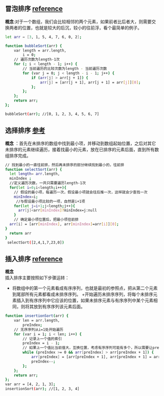## 冒泡排序 [reference](https://www.cnblogs.com/echolun/p/12638903.html)
**概念**:对于一个数组，我们会比较相邻的两个元素，如果前者比后者大，则需要交换两者的位置，也就是较大的后沉，较小的往前浮，看个最简单的例子。
```bash
let arr = [3, 1, 5, 4, 7, 6, 0, 2];

function bubbleSort(arr) {
    var length = arr.length,
        i = 0;
    // 遍历次数为length-1次
    for (; i < length - 1; i++) {
        // 当前遍历的比较次数为length - 当前遍历次数
        for (var j = 0; j < length - i - 1; j++) {
            if (arr[j] > arr[j + 1]) {
                arr[j] = [arr[j + 1], arr[j + 1] = arr[j]][0];
            };
        };
    };
    return arr;
};

bubbleSort(arr); //[0, 1, 2, 3, 4, 5, 6, 7]
```

## 选择排序 [参考](https://www.cnblogs.com/echolun/p/12641595.html)
**概念** ：首先在未排序的数组中找到最小项，并移动到数组起始位置，之后对其它未排序的元素继续遍历，接着找最小的元素，放在已排序的元素后面，直到所有数组排序完成。

```bash
// 找到最小的一直往前排，然后再未排序的部分继续找到最小的，往前排
function selectSort(arr) {
  let length= arr.length,
  minIndex ;
  //定义遍历次数，一共只需要遍历length-1次
  for(let i=0;i<length;i++){
    // 假设的最小项，每遍历一次，假设最小项就会往后推一次，这样就会少查找一次
    minIndex=i;
     //与假设最小项比较的一项，自然是i+1项
    for(let j=i+1;j<length;j++){
      arr[j]<arr[minIndex]?minIndex=j:null
    }
    // 确定最小项位置后，把最小项往前排
  arr[i] = [arr[minIndex], arr[minIndex]=arr[i]][0];
}
  return arr
}
 selectSort([2,4,1,7,23,0])
```

## 插入排序 [reference](https://www.cnblogs.com/echolun/p/12644008.html)
**概念**  
插入排序主要按照如下步骤运转：
+ 将数组中的第一个元素看成有序序列，也就是最初的参照点，把从第二个元素到尾部所有元素都看成未排序序列。
+开始遍历未排序序列，将每个未排序元素插入到有序序列中它应该的位置，如果未排序元素与有序序列中某个元素相同，则将其放到有序序列该元素后面。

```bash
function insertionSort(arr) {
    var len = arr.length,
        preIndex;
    // 无序序列从i=1处开始遍历
    for (var i = 1; i < len; i++) {
        // 记录上一个值的索引
        preIndex = i - 1;
        // 如果上一个值比当前值大，互换位置，考虑有序序列可能有多个，所以需要让preIndex递减
        while (preIndex >= 0 && arr[preIndex] > arr[preIndex + 1]) {
            arr[preIndex] = [arr[preIndex + 1], arr[preIndex + 1] = arr[preIndex]][0];
            preIndex--;
        };
    };
    return arr;
};
var arr = [4, 2, 1, 3];
insertionSort(arr); //[1, 2, 3, 4]

```
